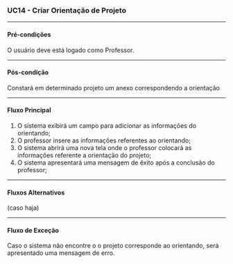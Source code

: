 ### UC14 - Criar Orientação de Projeto

---
#### Pré-condições
O usuário deve está logado como Professor.

---
#### Pós-condição
Constará em determinado projeto um anexo correspondendo a orientação

---
#### Fluxo Principal
1. O sistema exibirá um campo para adicionar as informações do orientando;
2. O professor insere as informações referentes ao orientando;
3. O sistema abrirá uma nova tela onde o professor colocará as informações referente a orientação do projeto;
4. O sistema apresentará uma mensagem de êxito após a conclusão do professor;

---
#### Fluxos Alternativos
(caso haja)

---
#### Fluxo de Exceção
Caso o sistema não encontre o o projeto corresponde ao orientando, será apresentado uma mensagem de erro.
